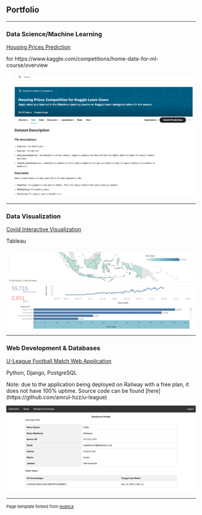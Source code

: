 ## Portfolio

---
### Data Science/Machine Learning
[Housing Prices Prediction](/files/exercise-pipelines.ipynb)
<p>for https://www.kaggle.com/competitions/home-data-for-ml-course/overview</p>
<img src="images/housingprices_thumbnail.png?raw=true"/>

---
### Data Visualization
[Covid Interactive Visualization](https://public.tableau.com/shared/PCPFQ3PY6?:display_count=n&:origin=viz_share_link)
<p>Tableau</p>
<img src="images/covidviz_thumbnail.png?raw=true"/>

---
### Web Development & Databases 
[U-League Football Match Web Application](https://tk4basdat-production.up.railway.app/authentication/landing)
<p>Python, Django, PostgreSQL</p>
<p>Note: due to the application being deployed on Railway with a free plan, it does not have 100% uptime. Source code can be found [here] (https://github.com/amrul-hzz/u-league)</p>
<img src="images/uleague_thumbnail.png?raw=true"/>

---
<p style="font-size:11px">Page template forked from <a href="https://github.com/evanca/quick-portfolio">evanca</a></p>
<!-- Remove above link if you don't want to attibute -->
